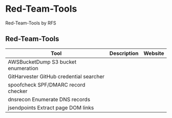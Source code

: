 # Red-Team-Tools
Red-Team-Tools by RFS


## Red-Team-Tools
|Tool	       |Description	| Website |
|--------------|------------|---------|
|AWSBucketDump	S3 bucket enumeration |
|GitHarvester	GitHub credential searcher|
|spoofcheck	SPF/DMARC record checker|
|dnsrecon	Enumerate DNS records|
|jsendpoints	Extract page DOM links|
